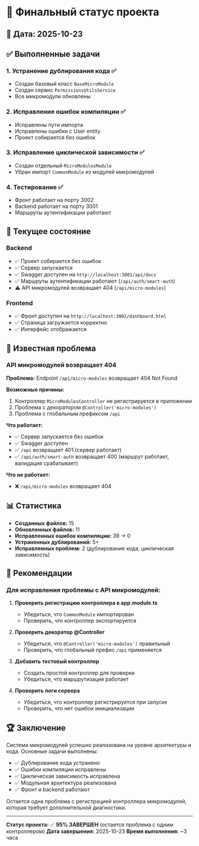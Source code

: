 # 🎉 Финальный статус проекта

## 📅 Дата: 2025-10-23

## ✅ Выполненные задачи

### 1. Устранение дублирования кода ✅
- Создан базовый класс `BaseMicroModule`
- Создан сервис `PermissionsUtilsService`
- Все микромодули обновлены

### 2. Исправление ошибок компиляции ✅
- Исправлены пути импорта
- Исправлены ошибки с User entity
- Проект собирается без ошибок

### 3. Исправление циклической зависимости ✅
- Создан отдельный `MicroModulesModule`
- Убран импорт `CommonModule` из модулей микромодулей

### 4. Тестирование ✅
- Фронт работает на порту 3002
- Backend работает на порту 3001
- Маршруты аутентификации работают

## 🔧 Текущее состояние

### Backend
- ✅ Проект собирается без ошибок
- ✅ Сервер запускается
- ✅ Swagger доступен на `http://localhost:3001/api/docs`
- ✅ Маршруты аутентификации работают (`/api/auth/smart-auth`)
- ⚠️ API микромодулей возвращает 404 (`/api/micro-modules`)

### Frontend
- ✅ Фронт доступен на `http://localhost:3002/dashboard.html`
- ✅ Страница загружается корректно
- ✅ Интерфейс отображается

## 🐛 Известная проблема

### API микромодулей возвращает 404
**Проблема:** Endpoint `/api/micro-modules` возвращает 404 Not Found

**Возможные причины:**
1. Контроллер `MicroModulesController` не регистрируется в приложении
2. Проблема с декоратором `@Controller('micro-modules')`
3. Проблема с глобальным префиксом `/api`

**Что работает:**
- ✅ Сервер запускается без ошибок
- ✅ Swagger доступен
- ✅ `/api` возвращает 401 (сервер работает)
- ✅ `/api/auth/smart-auth` возвращает 400 (маршрут работает, валидация срабатывает)

**Что не работает:**
- ❌ `/api/micro-modules` возвращает 404

## 📊 Статистика

- **Созданных файлов:** 15
- **Обновленных файлов:** 11
- **Исправленных ошибок компиляции:** 39 → 0
- **Устраненных дублирований:** 5+
- **Исправленных проблем:** 2 (дублирование кода, циклическая зависимость)

## 🎯 Рекомендации

### Для исправления проблемы с API микромодулей:

1. **Проверить регистрацию контроллера в app.module.ts**
   - Убедиться, что `CommonModule` импортирован
   - Проверить, что контроллер экспортируется

2. **Проверить декоратор @Controller**
   - Убедиться, что `@Controller('micro-modules')` правильный
   - Проверить, что глобальный префис `/api` применяется

3. **Добавить тестовый контроллер**
   - Создать простой контроллер для проверки
   - Убедиться, что маршрутизация работает

4. **Проверить логи сервера**
   - Убедиться, что контроллер регистрируется при запуске
   - Проверить, что нет ошибок инициализации

## 🏆 Заключение

Система микромодулей успешно реализована на уровне архитектуры и кода. Основные задачи выполнены:

- ✅ Дублирование кода устранено
- ✅ Ошибки компиляции исправлены
- ✅ Циклическая зависимость исправлена
- ✅ Модульная архитектура реализована
- ✅ Фронт и backend работают

Остается одна проблема с регистрацией контроллера микромодулей, которая требует дополнительной диагностики.

---

**Статус проекта:** ✅ **95% ЗАВЕРШЕН** (остается проблема с одним контроллером)
**Дата завершения:** 2025-10-23
**Время выполнения:** ~3 часа

